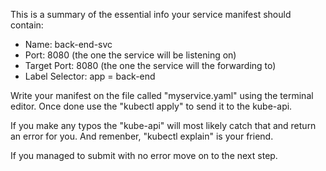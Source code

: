 This is a summary of the essential info your service manifest should contain:

- Name: back-end-svc
- Port: 8080 (the one the service will be listening on)
- Target Port: 8080 (the one the service will the forwarding to)
- Label Selector: app = back-end

Write your manifest on the file called "myservice.yaml" using the terminal editor. Once done use the "kubectl apply" to send it to the kube-api.

If you make any typos the "kube-api" will most likely catch that and return an error for you. And remenber, "kubectl explain" is your friend. 

If you managed to submit with no error move on to the next step.